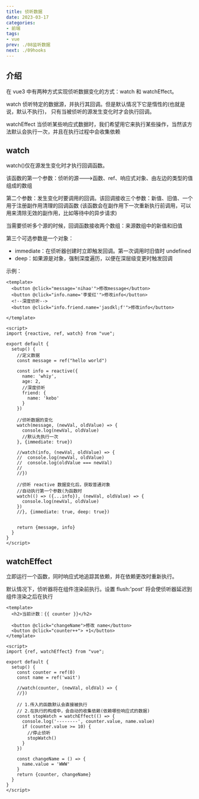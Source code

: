 ```yaml
---
title: 侦听数据
date: 2023-03-17
categories:
- 前端
tags:
- vue
prev: ./08监听数据
next: ./09hooks
---
```


## 介绍

在 vue3 中有两种方式实现侦听数据变化的方式：watch 和 watchEffect。

watch 侦听特定的数据源，并执行其回调。但是默认情况下它是惰性的(也就是说，默认不执行)，
只有当被侦听的源发生变化时才会执行回调。

watchEffect 当侦听某些响应式数据时，我们希望用它来执行某些操作，当然该方法默认会执行一次，并且在执行过程中会收集依赖

## watch

watch()仅在源发生变化时才执行回调函数。

该函数的第一个参数：侦听的源--->函数、ref、响应式对象、由左边的类型的值组成的数组

第二个参数：发生变化时要调用的回调。该回调接收三个参数：新值、旧值、一个用于注册副作用清理的回调函数
(该函数会在副作用下一次重新执行前调用，可以用来清除无效的副作用，比如等待中的异步请求)

当需要侦听多个源的时候，回调函数接收两个数组：来源数组中的新值和旧值

第三个可选参数是一个对象：

* immediate：在侦听器创建时立即触发回调。第一次调用时旧值时 undefined
* deep：如果源是对象，强制深度遍历，以便在深层级变更时触发回调

示例：

```vue
<template>
  <button @click="message='nihao'">修改message</button>
  <button @click="info.name='李爱红'">修改info</button>
  <!--深度侦听-->
  <button @click="info.friend.name='jasdkl;f'">修改info</button>

</template>

<script>
import {reactive, ref, watch} from "vue";

export default {
  setup() {
    //定义数据
    const message = ref("hello world")

    const info = reactive({
      name: 'whiy',
      age: 2,
      //深度侦听
      friend: {
        name: 'kebo'
      }
    })

    //侦听数据的变化
    watch(message, (newVal, oldValue) => {
      console.log(newVal, oldValue)
      //默认先执行一次
    }, {immediate: true})

    //watch(info, (newVal, oldValue) => {
    //  console.log(newVal, oldValue)
    //  console.log(oldValue === newVal)
    //
    //})

    //侦听 reactive 数据变化后，获取普通对象
    //自动执行第一个参数(为函数时
    watch(() => ({...info}), (newVal, oldValue) => {
      console.log(newVal, oldValue)
    })
    //}, {immediate: true, deep: true})


    return {message, info}
  }
}
</script>
```

## watchEffect

立即运行一个函数，同时响应式地追踪其依赖，并在依赖更改时重新执行。

默认情况下，侦听器将在组件渲染前执行。设置 flush:'post' 将会使侦听器延迟到组件渲染之后在执行



```vue
<template>
  <h2>当前计数：{{ counter }}</h2>

  <button @click="changeName">修改 name</button>
  <button @click="counter++"> +1</button>
</template>

<script>
import {ref, watchEffect} from "vue";

export default {
  setup() {
    const counter = ref(0)
    const name = ref('wait')

    //watch(counter, (newVal, oldVal) => {
    //})

    // 1.传入的函数默认会直接被执行
    // 2.在执行的构成中，会自动的收集依赖(依赖哪些响应式的数据)
    const stopWatch = watchEffect(() => {
      console.log('--------', counter.value, name.value)
      if (counter.value >= 10) {
        //停止侦听
        stopWatch()
      }
    })
    
    const changeName = () => {
      name.value = 'WWW'
    }
    return {counter, changeName}
  }
}
</script>
```

